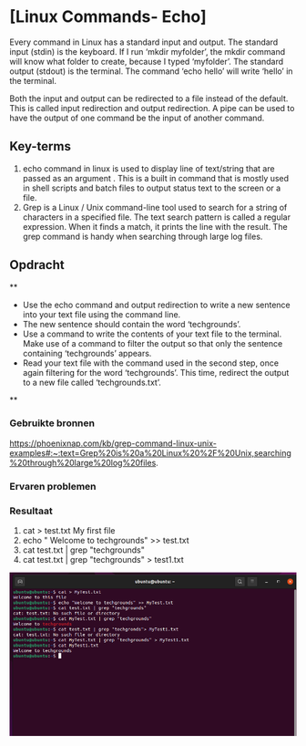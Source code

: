 # [Linux Commands- Echo]
Every command in Linux has a standard input and output.
The standard input (stdin) is the keyboard. If I run ‘mkdir myfolder’, the mkdir command will know what folder to create, because I typed ‘myfolder’.
The standard output (stdout) is the terminal. The command ‘echo hello’ will write ‘hello’ in the terminal.

Both the input and output can be redirected to a file instead of the default. This is called input redirection and output redirection. 
A pipe can be used to have the output of one command be the input of another command.

## Key-terms
1. echo command in linux is used to display line of text/string that are passed as an argument . This is a built in command that is mostly used in shell scripts and batch files to output status text to the screen or a file.
2. Grep is a Linux / Unix command-line tool used to search for a string of characters in a specified file. The text search pattern is called a regular expression. When it finds a match, it prints the line with the result. The grep command is handy when searching through large log files.
## Opdracht
**

- Use the echo command and output redirection to write a new sentence into your text file using the command line. 
- The new sentence should contain the word ‘techgrounds’.
- Use a command to write the contents of your text file to the terminal. Make use of a command to filter the output so that only the sentence containing ‘techgrounds’ appears.
- Read your text file with the command used in the second step, once again filtering for the word ‘techgrounds’. This time, redirect the output to a new file called ‘techgrounds.txt’.




**
### Gebruikte bronnen
https://phoenixnap.com/kb/grep-command-linux-unix-examples#:~:text=Grep%20is%20a%20Linux%20%2F%20Unix,searching%20through%20large%20log%20files.

### Ervaren problemen


### Resultaat
1. cat > test.txt
My first file
2. echo " Welcome to techgrounds" >> test.txt
3. cat test.txt | grep "techgrounds"
4. cat test.txt | grep "techgrounds" > test1.txt

![alt text](https://github.com/techgrounds/cloud-6-repo-rupaliBC/blob/main/00_includes/A1.png)
